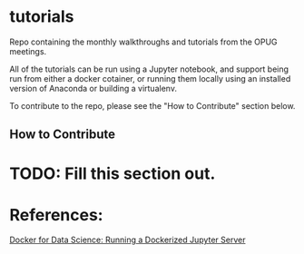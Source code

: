 # tutorials

Repo containing the monthly walkthroughs and tutorials from the OPUG meetings.

All of the tutorials can be run using a Jupyter notebook, and support being run from either a docker cotainer, or running them
locally using an installed version of Anaconda or building a virtualenv.

To contribute to the repo, please see the "How to Contribute" section below.

## How to Contribute

# TODO: Fill this section out.

 # References:

 [Docker for Data Science: Running a Dockerized Jupyter Server](https://www.dataquest.io/blog/docker-data-science/)